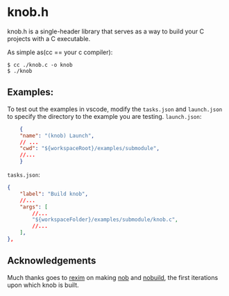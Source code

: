 # knob.h

knob.h is a single-header library that serves as a way to build your C projects with a C executable.

As simple as(cc == your c compiler):
```console
$ cc ./knob.c -o knob
$ ./knob
```

## Examples:
To test out the examples in vscode, modify the `tasks.json` and `launch.json` to specify the directory to the example you are testing.
`launch.json`:
```json
    {
    "name": "(knob) Launch",
    // ...
    "cwd": "${workspaceRoot}/examples/submodule",
    //...
    }
```
`tasks.json`:
```json
{
    "label": "Build knob",
    //...
    "args": [
        //...
        "${workspaceFolder}/examples/submodule/knob.c",
        //...
    ],
},
```

## Acknowledgements

Much thanks goes to [rexim](github.com/tsoding) on making [nob](https://github.com/tsoding/musializer/blob/master/src/nob.h) and [nobuild](https://github.com/tsoding/nobuild), the first iterations upon which knob is built.

